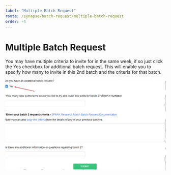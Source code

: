 ```yaml
---
label: "Multiple Batch Request"
route: /synapse/batch-request/multiple-batch-request
order: -4
---
```

# Multiple Batch Request
You may have multiple criteria to invite for in the same week, if so just click the Yes checkbox for additional batch request. This will enable you to specify how many to invite in this 2nd batch and the criteria for that batch.

![](../images/batchrequest.png)